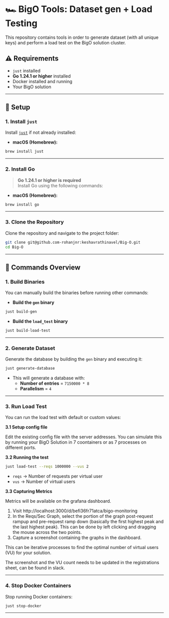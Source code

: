 
# 🏎️ BigO Tools: Dataset gen + Load Testing
This repository contains tools in order to generate dataset (with all unique keys) and perform a load test on the BigO solution cluster.

## ⚠️ **Requirements**
- `just` installed
- **Go 1.24.1 or higher** installed
- Docker installed and running
- Your BigO solution
---

## 🚀 **Setup**
### **1. Install `just`**
Install [`just`](https://github.com/casey/just) if not already installed:

- **macOS (Homebrew):**  
```bash
brew install just
```

---

### **2. Install Go**
> **Go 1.24.1 or higher is required**  
Install Go using the following commands:

- **macOS (Homebrew):**  
```bash
brew install go
```

---

### **3. Clone the Repository**
Clone the repository and navigate to the project folder:

```bash
git clone git@github.com-rohanjnr:keshavrathinavel/Big-O.git
cd Big-O
```

---

## 📄 **Commands Overview**

### **1. Build Binaries**
You can manually build the binaries before running other commands:

- **Build the `gen` binary**  
```bash
just build-gen
```

- **Build the `load_test` binary**  
```bash
just build-load-test
```

---

### **2. Generate Dataset**
Generate the database by building the `gen` binary and executing it:
```bash
just generate-database
```
- This will generate a database with:
  - **Number of entries** = `7150000 * 8`
  - **Parallelism** = `4`

---

### **3. Run Load Test**
You can run the load test with default or custom values:

**3.1 Setup config file**

Edit the existing config file with the server addresses. You can simulate this by running your BigO Solution in 7 coontainers or as 7 processes on different ports.

**3.2 Running the test**  
```bash
just load-test --reqs 1000000 --vus 2
```

- `reqs` → Number of requests per virtual user
- `vus` → Number of virtual users

**3.3 Capturing Metrics**

Metrics will be available on the grafana dashboard.

1. Visit http://localhost:3000/d/befi36fr71atca/bigo-monitoring
2. In the Reqs/Sec Graph, select the portion of the graph post-request rampup and pre-request ramp down (basically the first highest peak and the last highest peak). This can be done by left clicking and dragging the mouse across the two points.
3. Capture a screenshot containing the graphs in the dashboard.

This can be iterative processes to find the optimal number of virtual users (VU) for your solution.

The screenshot and the VU count needs to be updated in the registrations sheet, can be found in slack.

---

### **4. Stop Docker Containers**
Stop running Docker containers:
```bash
just stop-docker
```

---
